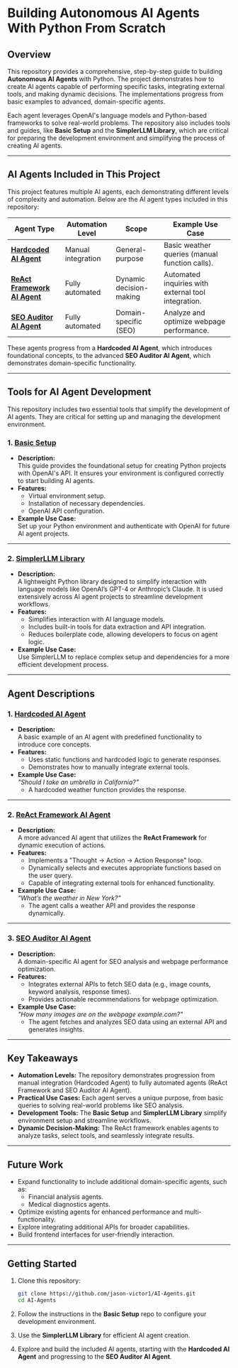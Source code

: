# Building Autonomous AI Agents With Python From Scratch

## Overview

This repository provides a comprehensive, step-by-step guide to building **Autonomous AI Agents** with Python. The project demonstrates how to create AI agents capable of performing specific tasks, integrating external tools, and making dynamic decisions. The implementations progress from basic examples to advanced, domain-specific agents.

Each agent leverages OpenAI's language models and Python-based frameworks to solve real-world problems. The repository also includes tools and guides, like **Basic Setup** and the **SimplerLLM Library**, which are critical for preparing the development environment and simplifying the process of creating AI agents.

---

## AI Agents Included in This Project

This project features multiple AI agents, each demonstrating different levels of complexity and automation. Below are the AI agent types included in this repository:

| **Agent Type**               | **Automation Level** | **Scope**                   | **Example Use Case**                              |
|-------------------------------|----------------------|-----------------------------|--------------------------------------------------|
| **[Hardcoded AI Agent](https://github.com/jason-victor1/Hardcoded-AI-Agent.git)** | Manual integration   | General-purpose           | Basic weather queries (manual function calls).   |
| **[ReAct Framework AI Agent](https://github.com/jason-victor1/ReAct-Framework-AI-Agent.git)** | Fully automated       | Dynamic decision-making   | Automated inquiries with external tool integration. |
| **[SEO Auditor AI Agent](https://github.com/jason-victor1/SEO-Auditor-AI-Agent.git)** | Fully automated       | Domain-specific (SEO)     | Analyze and optimize webpage performance.         |

These agents progress from a **Hardcoded AI Agent**, which introduces foundational concepts, to the advanced **SEO Auditor AI Agent**, which demonstrates domain-specific functionality.

---

## Tools for AI Agent Development

This repository includes two essential tools that simplify the development of AI agents. They are critical for setting up and managing the development environment.

### 1. [Basic Setup](https://github.com/jason-victor1/basic-setup.git)
- **Description:**  
  This guide provides the foundational setup for creating Python projects with OpenAI's API. It ensures your environment is configured correctly to start building AI agents.
- **Features:**  
  - Virtual environment setup.
  - Installation of necessary dependencies.
  - OpenAI API configuration.
- **Example Use Case:**  
  Set up your Python environment and authenticate with OpenAI for future AI agent projects.

---

### 2. [SimplerLLM Library](https://github.com/jason-victor1/SimplerLLM-library.git)
- **Description:**  
  A lightweight Python library designed to simplify interaction with language models like OpenAI’s GPT-4 or Anthropic’s Claude. It is used extensively across AI agent projects to streamline development workflows.
- **Features:**  
  - Simplifies interaction with AI language models.
  - Includes built-in tools for data extraction and API integration.
  - Reduces boilerplate code, allowing developers to focus on agent logic.
- **Example Use Case:**  
  Use SimplerLLM to replace complex setup and dependencies for a more efficient development process.

---

## Agent Descriptions

### 1. [Hardcoded AI Agent](https://github.com/jason-victor1/Hardcoded-AI-Agent.git)
- **Description:**  
  A basic example of an AI agent with predefined functionality to introduce core concepts.
- **Features:**  
  - Uses static functions and hardcoded logic to generate responses.
  - Demonstrates how to manually integrate external tools.
- **Example Use Case:**  
  *"Should I take an umbrella in California?"*  
  - A hardcoded weather function provides the response.

---

### 2. [ReAct Framework AI Agent](https://github.com/jason-victor1/ReAct-Framework-AI-Agent.git)
- **Description:**  
  A more advanced AI agent that utilizes the **ReAct Framework** for dynamic execution of actions.
- **Features:**  
  - Implements a "Thought → Action → Action Response" loop.
  - Dynamically selects and executes appropriate functions based on the user query.
  - Capable of integrating external tools for enhanced functionality.
- **Example Use Case:**  
  *"What’s the weather in New York?"*  
  - The agent calls a weather API and provides the response dynamically.

---

### 3. [SEO Auditor AI Agent](https://github.com/jason-victor1/SEO-Auditor-AI-Agent.git)
- **Description:**  
  A domain-specific AI agent for SEO analysis and webpage performance optimization.
- **Features:**  
  - Integrates external APIs to fetch SEO data (e.g., image counts, keyword analysis, response times).
  - Provides actionable recommendations for webpage optimization.
- **Example Use Case:**  
  *"How many images are on the webpage example.com?"*  
  - The agent fetches and analyzes SEO data using an external API and generates insights.

---

## Key Takeaways

- **Automation Levels:** The repository demonstrates progression from manual integration (Hardcoded Agent) to fully automated agents (ReAct Framework and SEO Auditor AI Agent).
- **Practical Use Cases:** Each agent serves a unique purpose, from basic queries to solving real-world problems like SEO analysis.
- **Development Tools:** The **Basic Setup** and **SimplerLLM Library** simplify environment setup and streamline workflows.
- **Dynamic Decision-Making:** The ReAct framework enables agents to analyze tasks, select tools, and seamlessly integrate results.

---

## Future Work

- Expand functionality to include additional domain-specific agents, such as:
  - Financial analysis agents.
  - Medical diagnostics agents.
- Optimize existing agents for enhanced performance and multi-functionality.
- Explore integrating additional APIs for broader capabilities.
- Build frontend interfaces for user-friendly interaction.

---

## Getting Started
1. Clone this repository:
   ```bash
   git clone https://github.com/jason-victor1/AI-Agents.git
   cd AI-Agents
   ```

2. Follow the instructions in the **Basic Setup** repo to configure your development environment.

3. Use the **SimplerLLM Library** for efficient AI agent creation.

4. Explore and build the included AI agents, starting with the **Hardcoded AI Agent** and progressing to the **SEO Auditor AI Agent**.
